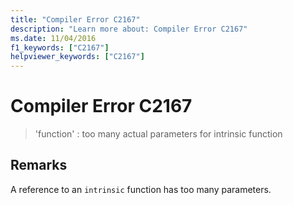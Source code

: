 ```yaml
---
title: "Compiler Error C2167"
description: "Learn more about: Compiler Error C2167"
ms.date: 11/04/2016
f1_keywords: ["C2167"]
helpviewer_keywords: ["C2167"]
---
```

# Compiler Error C2167

> 'function' : too many actual parameters for intrinsic function

## Remarks

A reference to an `intrinsic` function has too many parameters.
